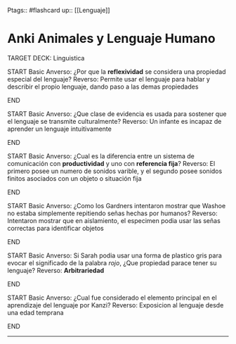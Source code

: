 Ptags:: #flashcard 
up:: [[Lenguaje]]
# Anki Animales y Lenguaje Humano
TARGET DECK: Linguistica

START
Basic
Anverso: 
¿Por que la **reflexividad** se considera una propiedad especial del lenguaje?
Reverso: 
Permite usar el lenguaje para hablar y describir el propio lenguaje, dando paso a las demas propiedades
<!--ID: 1657417472035-->
END

START
Basic
Anverso: 
¿Que clase de evidencia es usada para sostener que el lenguaje se transmite culturalmente?
Reverso: Un infante es incapaz de aprender un lenguaje intuitivamente
<!--ID: 1657417472578-->
END

START
Basic
Anverso: 
¿Cual es la diferencia entre un sistema de comunicación con **productividad** y uno con **referencia fija**?
Reverso: El primero posee un numero de sonidos varible, y el segundo posee sonidos finitos asociados con un objeto o situación fija
<!--ID: 1657417472599-->
END

START
Basic
Anverso: 
¿Como los Gardners intentaron mostrar que Washoe no estaba simplemente repitiendo señas hechas por humanos?
Reverso: Intentaron mostrar que en aislamiento, el especimen podia usar las señas correctas para identificar objetos
<!--ID: 1657417676933-->
END

START
Basic
Anverso: 
Si Sarah podia usar una forma de plastico gris para evocar el significado de la palabra *rojo*, ¿Que propiedad parace tener su lenguaje?
Reverso: **Arbitrariedad**
<!--ID: 1657417472626-->
END

START
Basic
Anverso: 
¿Cual fue considerado el elemento principal en el aprendizaje del lenguaje por Kanzi?
Reverso: Exposicion al lenguaje desde una edad temprana
<!--ID: 1657417472695-->
END
___
